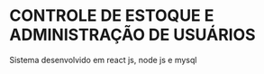 # CONTROLE DE ESTOQUE E ADMINISTRAÇÃO DE USUÁRIOS
Sistema desenvolvido em react js, node js e mysql
